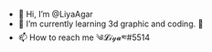 - 👋 Hi, I’m @LiyaAgar
- 🌱 I’m currently learning 3d graphic and coding. 👀
- 📫 How to reach me ༄𝓛𝒾𝓎𝓪༭#5514

<!---
LiyaAgar/LiyaAgar is a ✨ special ✨ repository because its `README.md` (this file) appears on your GitHub profile.
You can click the Preview link to take a look at your changes.
--->
